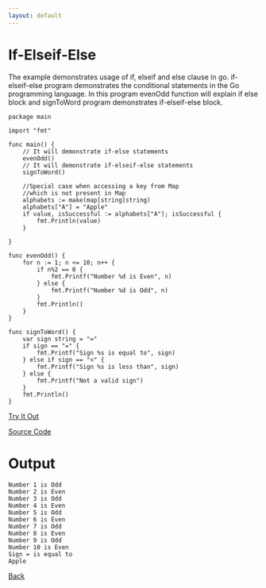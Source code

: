 ```yaml
---
layout: default
---
```


# If-Elseif-Else

The example demonstrates usage of if, elseif and else clause in go. if-elseif-else program demonstrates the conditional statements in the Go programming language. In this program evenOdd function will explain if else block and signToWord program demonstrates if-elseif-else block.

```
package main

import "fmt"

func main() {
	// It will demonstrate if-else statements
	evenOdd()
	// It will demonstrate if-elseif-else statements
	signToWord()

	//Special case when accessing a key from Map
	//which is not present in Map
	alphabets := make(map[string]string)
	alphabets["A"] = "Apple"
	if value, isSuccessful := alphabets["A"]; isSuccessful {
		fmt.Println(value)
	}

}

func evenOdd() {
	for n := 1; n <= 10; n++ {
		if n%2 == 0 {
			fmt.Printf("Number %d is Even", n)
		} else {
			fmt.Printf("Number %d is Odd", n)
		}
		fmt.Println()
	}
}

func signToWord() {
	var sign string = "="
	if sign == "=" {
		fmt.Printf("Sign %s is equal to", sign)
	} else if sign == "<" {
		fmt.Printf("Sign %s is less than", sign)
	} else {
		fmt.Printf("Not a valid sign")
	}
	fmt.Println()
}
```
<a href='https://play.golang.org/p/F2vRhPoQU-e' target='_blank'>Try It Out</a>

[Source Code](https://github.com/sagar-jadhav/go-examples/blob/master/src/if-elseif-else.go)

# Output

```
Number 1 is Odd
Number 2 is Even
Number 3 is Odd
Number 4 is Even
Number 5 is Odd
Number 6 is Even
Number 7 is Odd
Number 8 is Even
Number 9 is Odd
Number 10 is Even
Sign = is equal to
Apple
```

[Back](./)
